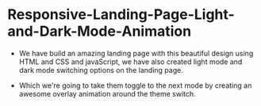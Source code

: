 # Responsive-Landing-Page-Light-and-Dark-Mode-Animation

- We have build an amazing landing page with this beautiful design using  HTML and CSS and javaScript, we have also created light mode and dark mode switching options on the landing page. 

- Which we're going to take them toggle to the next mode by creating an awesome overlay animation around the theme switch.

